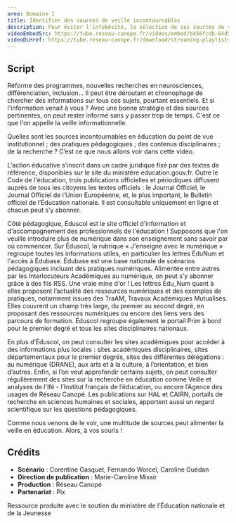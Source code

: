 ```yaml
---
area: Domaine 1
title: Identifier des sources de veille incontournables
description: Pour éviter l'infobésité, la sélection de ses sources de veille est primordial. Dans cette vidéo, quelques sources de veille importantes de la sphère éducative qui peuvent vous intéresser !
videoEmbedSrc: https://tube.reseau-canope.fr/videos/embed/b456fcdb-64d5-425e-8ff2-c023e9cb9543
videoDLHref: https://tube.reseau-canope.fr/download/streaming-playlists/hls/videos/b456fcdb-64d5-425e-8ff2-c023e9cb9543-1080-fragmented.mp4
---
```


## Script

Réforme des programmes, nouvelles recherches en neurosciences, différenciation, inclusion... Il peut être déroutant et chronophage de chercher des informations sur tous ces sujets, pourtant essentiels. Et si l'information venait à vous ? Avec une bonne stratégie et des sources pertinentes, on peut rester informé sans y passer trop de temps. C'est ce que l'on appelle la veille informationnelle.

Quelles sont les sources incontournables en éducation du point de vue 
institutionnel ; 
des pratiques pédagogiques ; 
des contenus disciplinaires ; 
de la recherche ?
C’est ce que nous allons voir dans cette vidéo.

L'action éducative s'inscrit dans un cadre juridique fixé par des textes de référence, disponibles sur le site du ministère education.gouv.fr. Outre le Code de l'éducation, trois publications officielles et périodiques diffusent auprès de tous les citoyens les textes officiels : le Journal Officiel, le Journal Officiel de l’Union Européenne, et, le plus important, le Bulletin officiel de l’Éducation nationale. Il est consultable uniquement en ligne et chacun peut s’y abonner.

Côté pédagogique, Éduscol est le site officiel d'information et d'accompagnement des professionnels de l'éducation ! Supposons que l'on veuille introduire plus de numérique dans son enseignement sans savoir par où commencer. Sur Éduscol, la rubrique « J'enseigne avec le numérique » regroupe toutes les informations utiles, en particulier les lettres ÉduNum et l'accès à Édubase. Édubase est une base nationale de scénarios pédagogiques incluant des pratiques numériques. Alimentée entre autres par les Interlocuteurs Académiques au numérique, on peut s’y abonner grâce à des fils RSS. Une vraie mine d'or !
Les lettres Édu_Num quant à elles proposent l’actualité des ressources numériques et des exemples de pratiques, notamment issues des TraAM, Travaux Académiques Mutualisés. Elles couvrent un champ très large, du premier au second degré, en proposant des ressources numériques ou encore des liens vers des parcours de formation. Éduscol regroupe également le portail Prim à bord pour le premier degré et tous les sites disciplinaires nationaux. 

En plus d’Éduscol, on peut consulter les sites académiques pour accéder à des informations plus locales : sites académiques disciplinaires, sites départementaux pour le premier degrés, sites des différentes délégations : au numérique (DRANE), aux arts et à la culture, à l’orientation, et bien d’autres. Enfin, si l’on veut approfondir certains sujets, on peut consulter régulièrement des sites sur la recherche en éducation comme Veille et analyses de l'Ifé - l’Institut français de l’éducation, ou encore l’Agence des usages de Réseau Canopé. Les publications sur HAL et CAIRN, portails de recherche en sciences humaines et sociales,  apportent aussi un regard scientifique sur les questions pédagogiques.

Comme nous venons de le voir, une multitude de sources peut alimenter la veille en éducation. Alors, à vos souris !

## Crédits

- **Scénario** : Corentine Gasquet, Fernando Worcel, Caroline Guédan
- **Direction de publication** : Marie-Caroline Missir
- **Production** : Réseau Canopé
- **Partenariat** : Pix

Ressource produite avec le soutien du ministère de l’Éducation nationale et de la Jeunesse
